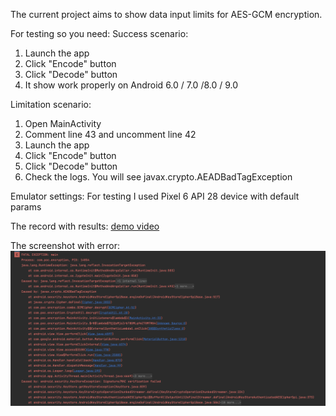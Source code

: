 The current project aims to show data input limits for AES-GCM encryption.

For testing so you need:
Success scenario:
1) Launch the app
2) Click "Encode" button
3) Click "Decode" button
4) It show work properly on Android 6.0 / 7.0 /8.0 / 9.0

Limitation scenario:
1) Open MainActivity 
2) Comment line 43 and uncomment line 42
3) Launch the app 
4) Click "Encode" button 
5) Click "Decode" button
6) Check the logs. You will see javax.crypto.AEADBadTagException

Emulator settings:
For testing I used Pixel 6 API 28 device with default params

The record with results:
[demo video](attachments/demo_video.mov)

The screenshot with error:
![javax.crypto.AEADBadTagException screenshot](attachments/AEADBadTagException_error.png)
